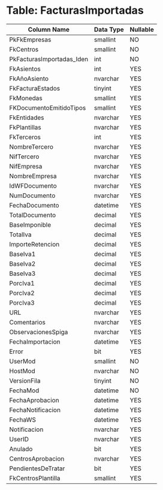 # Table: FacturasImportadas

| Column Name | Data Type | Nullable |
|-------------|-----------|----------|
| PkFkEmpresas | smallint | NO |
| FkCentros | smallint | NO |
| PkFacturasImportadas_Iden | int | NO |
| FkAsientos | int | YES |
| FkAñoAsiento | nvarchar | YES |
| FkFacturaEstados | tinyint | YES |
| FkMonedas | smallint | YES |
| FKDocumentoEmitidoTipos | smallint | YES |
| FkEntidades | nvarchar | YES |
| FkPlantillas | nvarchar | YES |
| FkTerceros | int | YES |
| NombreTercero | nvarchar | YES |
| NifTercero | nvarchar | YES |
| NifEmpresa | nvarchar | YES |
| NombreEmpresa | nvarchar | YES |
| IdWFDocumento | nvarchar | YES |
| NumDocumento | nvarchar | YES |
| FechaDocumento | datetime | YES |
| TotalDocumento | decimal | YES |
| BaseImponible | decimal | YES |
| TotalIva | decimal | YES |
| ImporteRetencion | decimal | YES |
| BaseIva1 | decimal | YES |
| BaseIva2 | decimal | YES |
| BaseIva3 | decimal | YES |
| PorcIva1 | decimal | YES |
| PorcIva2 | decimal | YES |
| PorcIva3 | decimal | YES |
| URL | nvarchar | YES |
| Comentarios | nvarchar | YES |
| ObservacionesSpiga | nvarchar | YES |
| FechaImportacion | datetime | YES |
| Error | bit | YES |
| UserMod | smallint | NO |
| HostMod | nvarchar | NO |
| VersionFila | tinyint | NO |
| FechaMod | datetime | NO |
| FechaAprobacion | datetime | YES |
| FechaNotificacion | datetime | YES |
| FechaWS | datetime | YES |
| Notificacion | nvarchar | YES |
| UserID | nvarchar | YES |
| Anulado | bit | YES |
| CentrosAprobacion | nvarchar | YES |
| PendientesDeTratar | bit | YES |
| FkCentrosPlantilla | smallint | YES |
